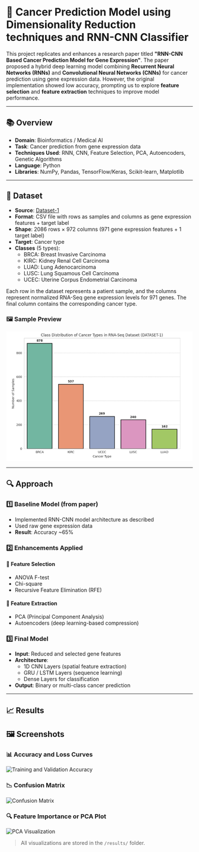 # 🧬 Cancer Prediction Model using Dimensionality Reduction techniques and RNN-CNN Classifier

This project replicates and enhances a research paper titled **"RNN-CNN Based Cancer Prediction Model for Gene Expression"**. The paper proposed a hybrid deep learning model combining **Recurrent Neural Networks (RNNs)** and **Convolutional Neural Networks (CNNs)** for cancer prediction using gene expression data. However, the original implementation showed low accuracy, prompting us to explore **feature selection** and **feature extraction** techniques to improve model performance.

---

## 📚 Overview

- **Domain**: Bioinformatics / Medical AI  
- **Task**: Cancer prediction from gene expression data  
- **Techniques Used**: RNN, CNN, Feature Selection, PCA, Autoencoders, Genetic Algorithms 
- **Language**: Python  
- **Libraries**: NumPy, Pandas, TensorFlow/Keras, Scikit-learn, Matplotlib  

---

## 🧪 Dataset

- **Source**: [Dataset-1](https://github.com/Sonali9867/Cancer_Prediction_Model/blob/main/DATASET-1.csv)
- **Format**: CSV file with rows as samples and columns as gene expression features + target label
- **Shape**: 2086 rows × 972 columns (971 gene expression features + 1 target label)
- **Target**: Cancer type
- **Classes** (5 types):
  - BRCA: Breast Invasive Carcinoma
  - KIRC: Kidney Renal Cell Carcinoma
  - LUAD: Lung Adenocarcinoma
  - LUSC: Lung Squamous Cell Carcinoma
  - UCEC: Uterine Corpus Endometrial Carcinoma

Each row in the dataset represents a patient sample, and the columns represent normalized RNA-Seq gene expression levels for 971 genes. The final column contains the corresponding cancer type.

### 🖼️ Sample Preview

![Dataset Preview](screenshots/scr-1.png)




---

## 🔍 Approach

### 1️⃣ Baseline Model (from paper)

- Implemented RNN-CNN model architecture as described
- Used raw gene expression data
- **Result**: Accuracy ~65%

### 2️⃣ Enhancements Applied

#### 🔹 Feature Selection
- ANOVA F-test
- Chi-square
- Recursive Feature Elimination (RFE)

#### 🔹 Feature Extraction
- PCA (Principal Component Analysis)
- Autoencoders (deep learning-based compression)

### 3️⃣ Final Model

- **Input**: Reduced and selected gene features
- **Architecture**:
  - 1D CNN Layers (spatial feature extraction)
  - GRU / LSTM Layers (sequence learning)
  - Dense Layers for classification
- **Output**: Binary or multi-class cancer prediction

---

## 📈 Results


## 🖼️ Screenshots

### 📊 Accuracy and Loss Curves

![Training and Validation Accuracy](results/accuracy_plot.png)

### 📉 Confusion Matrix

![Confusion Matrix](results/confusion_matrix.png)

### 🔍 Feature Importance or PCA Plot

![PCA Visualization](results/pca_plot.png)

> All visualizations are stored in the `/results/` folder.



